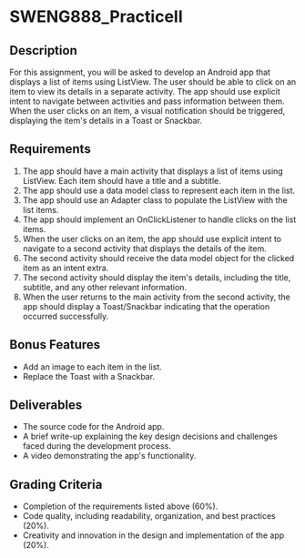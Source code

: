 # SWENG888_PracticeII

## Description
For this assignment, you will be asked to develop an Android app that displays a list of items using ListView. The user should be able to click on an item to view its details in a separate activity. The app should use explicit intent to navigate between activities and pass information between them. When the user clicks on an item, a visual notification should be triggered, displaying the item's details in a Toast or Snackbar.

## Requirements
1. The app should have a main activity that displays a list of items using ListView. Each item should have a title and a subtitle.
2. The app should use a data model class to represent each item in the list.
3. The app should use an Adapter class to populate the ListView with the list items.
4. The app should implement an OnClickListener to handle clicks on the list items.
5. When the user clicks on an item, the app should use explicit intent to navigate to a second activity that displays the details of the item.
6. The second activity should receive the data model object for the clicked item as an intent extra.
7. The second activity should display the item's details, including the title, subtitle, and any other relevant information.
8. When the user returns to the main activity from the second activity, the app should display a Toast/Snackbar indicating that the operation occurred successfully.
## Bonus Features
* Add an image to each item in the list.
* Replace the Toast with a Snackbar.
## Deliverables
* The source code for the Android app.
* A brief write-up explaining the key design decisions and challenges faced during the development process.
* A video demonstrating the app's functionality.
## Grading Criteria
* Completion of the requirements listed above (60%).
* Code quality, including readability, organization, and best practices (20%).
* Creativity and innovation in the design and implementation of the app (20%).
